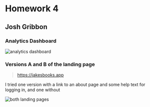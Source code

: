 # Homework 4

## Josh Gribbon

### Analytics Dashboard

![analytics dashboard](https://gyazo.com/506c8b8226dc127ffff055b7a251ea22.png)

### Versions A and B of the landing page

> https://jakesbooks.app

I tried one version with a link to an about page and some help text for logging in, and one without

![both landing pages](https://i.gyazo.com/97bba83777474144b93fe9bdb38a82fc.png)